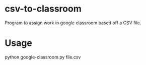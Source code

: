 # csv-to-classroom
Program to assign work in google classroom based off a CSV file.

# Usage
python google-classroom.py file.csv
